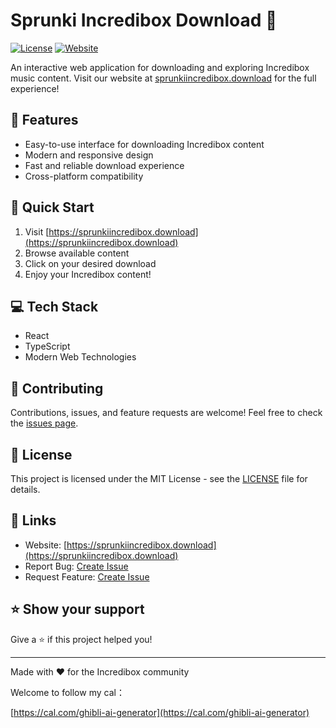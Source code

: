 # Sprunki Incredibox Download 🎵

[![License](https://img.shields.io/badge/license-MIT-blue.svg)](LICENSE)
[![Website](https://img.shields.io/website?url=https%3A%2F%2Fsprunkiincredibox.download)](https://sprunkiincredibox.download)

An interactive web application for downloading and exploring Incredibox music content. Visit our website at [sprunkiincredibox.download](https://sprunkiincredibox.download) for the full experience!

## 🌟 Features

- Easy-to-use interface for downloading Incredibox content
- Modern and responsive design
- Fast and reliable download experience
- Cross-platform compatibility

## 🚀 Quick Start

1. Visit [https://sprunkiincredibox.download](https://sprunkiincredibox.download)
2. Browse available content
3. Click on your desired download
4. Enjoy your Incredibox content!

## 💻 Tech Stack

- React
- TypeScript
- Modern Web Technologies

## 🤝 Contributing

Contributions, issues, and feature requests are welcome! Feel free to check the [issues page](../../issues).

## 📝 License

This project is licensed under the MIT License - see the [LICENSE](LICENSE) file for details.

## 🔗 Links

- Website: [https://sprunkiincredibox.download](https://sprunkiincredibox.download)
- Report Bug: [Create Issue](../../issues)
- Request Feature: [Create Issue](../../issues)

## ⭐ Show your support

Give a ⭐️ if this project helped you!

---

Made with ❤️ for the Incredibox community

Welcome to follow my cal：

[https://cal.com/ghibli-ai-generator](https://cal.com/ghibli-ai-generator)
